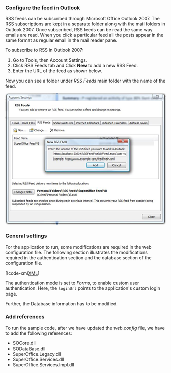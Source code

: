 ### Configure the feed in Outlook

RSS feeds can be subscribed through Microsoft Office Outlook 2007. The RSS subscriptions are kept in a separate folder along with the mail folders in Outlook 2007. Once subscribed, RSS feeds can be read the same way emails are read. When you click a particular feed all the posts appear in the same format as regular email in the mail reader pane.

To subscribe to RSS in Outlook 2007:

1. Go to Tools, then Account Settings.
2. Click RSS Feeds tab and Click **New** to add a new RSS Feed.
3. Enter the URL of the feed as shown below.

Now you can see a folder under *RSS Feeds* main folder with the name of the feed.

![RSS feeds folder -screenshot][img1]

### General settings

For the application to run, some modifications are required in the web configuration file. The following section illustrates the modifications required in the authentication section and the database section of the configuration file.

[!code-xml[XML](../rss-webconfig.xml)]

The authentication mode is set to *Forms*, to enable custom user authentication. Here, the `loginUrl` points to the application's custom login page.

Further, the Database information has to be modified.

### Add references

To run the sample code, after we have updated the *web.config* file, we have to add the following references:

* SOCore.dll
* SODataBase.dll
* SuperOffice.Legacy.dll
* SuperOffice.Services.dll
* SuperOffice.Services.Impl.dll

<!-- Referenced links -->

<!-- Referenced images -->
[img1]: ../../media/image035.jpg
